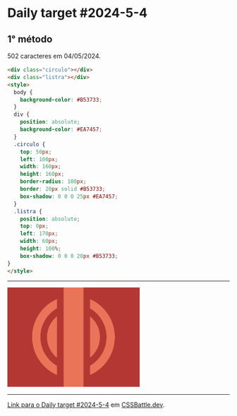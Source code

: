 # Daily target #2024-5-4

## 1° método

502 caracteres em 04/05/2024.

```HTML
<div class="circulo"></div>
<div class="listra"></div>
<style>
  body {
    background-color: #B53733;
  }
  div {
    position: absolute;
    background-color: #EA7457;
  }
  .circulo {
    top: 50px;
    left: 100px;
    width: 160px;
    height: 160px;
    border-radius: 100px;
    border: 20px solid #B53733;
    box-shadow: 0 0 0 25px #EA7457;
  }
  .listra {
    position: absolute;
    top: 0px;
    left: 170px;
    width: 60px;
    height: 100%;
    box-shadow: 0 0 0 20px #B53733;
}
</style>
```

---
<img src="media/2024-5-4.png" title="Daily target #2024-5-4" width="300px">

---

[Link para o Daily target #2024-5-4](https://cssbattle.dev/play/ghUrkXXqFvlph4Xk4xc3) em [CSSBattle.dev](https://cssbattle.dev/).